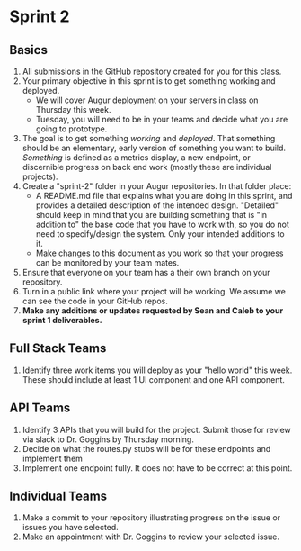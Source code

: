 # Sprint 2

## Basics
1. All submissions in the GitHub repository created for you for this class. 
2. Your primary objective in this sprint is to get something working and deployed. 
    - We will cover Augur deployment on your servers in class on Thursday this week. 
    - Tuesday, you will need to be in your teams and decide what you are going to prototype. 
3. The goal is to get something *working* and *deployed*. That something should be an elementary, early version of something you want to build. _Something_ is defined as a metrics display, a new endpoint, or discernible progress on back end work (mostly these are individual projects). 
4. Create a "sprint-2" folder in your Augur repositories. In that folder place: 
    - A README.md file that explains what you are doing in this sprint, and provides a detailed description of the intended design. "Detailed" should keep in mind that you are building something that is "in addition to" the base code that you have to work with, so you do not need to specify/design the system. Only your intended additions to it. 
    - Make changes to this document as you work so that your progress can be monitored by your team mates. 
5. Ensure that everyone on  your team has a their own branch on your repository. 
6. Turn in a public link where your project will be working. We assume we can see the code in your GitHub repos. 
7. **Make any additions or updates requested by Sean and Caleb to your sprint 1 deliverables.**

## Full Stack Teams
1. Identify three work items you will deploy as your "hello world" this week. These should include at least 1 UI component and one API component. 

## API Teams
1. Identify 3 APIs that you will build for the project. Submit those for review via slack to Dr. Goggins by Thursday morning. 
2. Decide on what the routes.py stubs will be for these endpoints and implement them 
3. Implement one endpoint fully. It does not have to be correct at this point. 

## Individual Teams
1. Make a commit to your repository illustrating progress on the issue or issues you have selected. 
2. Make an appointment with Dr. Goggins to review your selected issue. 
